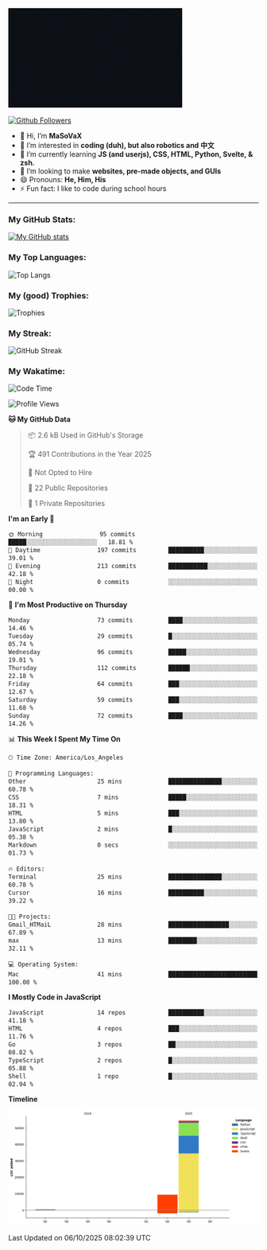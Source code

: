 <img src="profile-up.gif" alt="Profile Up" width="350px" height="200px">

[![Github Followers](https://img.shields.io/github/followers/genZrizzCode?logo=github&style=plastic)](https://github.com/genZrizzCode?tab=followers)

- 👋 Hi, I’m **MaSoVaX**
- 👀 I’m interested in **coding (duh), but also robotics and 中文**
- 🌱 I’m currently learning **JS (and userjs), CSS, HTML, Python, Svelte, & zsh.**
- 💞️ I’m looking to make **websites, pre-made objects, and GUIs**
- 😄 Pronouns: **He, Him, His**
- ⚡ Fun fact: I like to code during school hours
  
---

### My GitHub Stats:
[![My GitHub stats](https://github-readme-stats.vercel.app/api?username=genzrizzcode&show_icons=true&theme=github_dark&hide_border=true&show=discussions_started,discussions_answered&rank_icon=percentile)](https://github.com/genZrizzCode)

### My Top Languages:
![Top Langs](https://github-readme-stats.vercel.app/api/top-langs/?username=genzrizzcode&langs_count=20&show_icons=true&theme=github_dark&hide_border=true&layout=compact)

### My (good) Trophies:
![Trophies](https://github-profile-trophy.vercel.app/?username=genzrizzcode&rank=SECRET,SSS,SS,S,AAA,AA,A,B&theme=matrix&column=3&margin-w=10&margin-h=10)

### My Streak:
![GitHub Streak](https://streak-stats.demolab.com?user=genZrizzCode&theme=highcontrast&border_radius=25&date_format=M%20j%5B%2C%20Y%5D&card_width=525&stroke=EB5454)

### My Wakatime:
<!--START_SECTION:waka-->
![Code Time](http://img.shields.io/badge/Code%20Time-57%20hrs%2046%20mins-blue)

![Profile Views](http://img.shields.io/badge/Profile%20Views-0-blue)

**🐱 My GitHub Data** 

> 📦 2.6 kB Used in GitHub's Storage 
 > 
> 🏆 491 Contributions in the Year 2025
 > 
> 🚫 Not Opted to Hire
 > 
> 📜 22 Public Repositories 
 > 
> 🔑 1 Private Repositories 
 > 
**I'm an Early 🐤** 

```text
🌞 Morning                95 commits          █████░░░░░░░░░░░░░░░░░░░░   18.81 % 
🌆 Daytime                197 commits         ██████████░░░░░░░░░░░░░░░   39.01 % 
🌃 Evening                213 commits         ███████████░░░░░░░░░░░░░░   42.18 % 
🌙 Night                  0 commits           ░░░░░░░░░░░░░░░░░░░░░░░░░   00.00 % 
```
📅 **I'm Most Productive on Thursday** 

```text
Monday                   73 commits          ████░░░░░░░░░░░░░░░░░░░░░   14.46 % 
Tuesday                  29 commits          █░░░░░░░░░░░░░░░░░░░░░░░░   05.74 % 
Wednesday                96 commits          █████░░░░░░░░░░░░░░░░░░░░   19.01 % 
Thursday                 112 commits         ██████░░░░░░░░░░░░░░░░░░░   22.18 % 
Friday                   64 commits          ███░░░░░░░░░░░░░░░░░░░░░░   12.67 % 
Saturday                 59 commits          ███░░░░░░░░░░░░░░░░░░░░░░   11.68 % 
Sunday                   72 commits          ████░░░░░░░░░░░░░░░░░░░░░   14.26 % 
```


📊 **This Week I Spent My Time On** 

```text
🕑︎ Time Zone: America/Los_Angeles

💬 Programming Languages: 
Other                    25 mins             ███████████████░░░░░░░░░░   60.78 % 
CSS                      7 mins              █████░░░░░░░░░░░░░░░░░░░░   18.31 % 
HTML                     5 mins              ███░░░░░░░░░░░░░░░░░░░░░░   13.80 % 
JavaScript               2 mins              █░░░░░░░░░░░░░░░░░░░░░░░░   05.38 % 
Markdown                 0 secs              ░░░░░░░░░░░░░░░░░░░░░░░░░   01.73 % 

🔥 Editors: 
Terminal                 25 mins             ███████████████░░░░░░░░░░   60.78 % 
Cursor                   16 mins             ██████████░░░░░░░░░░░░░░░   39.22 % 

🐱‍💻 Projects: 
Gmail_HTMaiL             28 mins             █████████████████░░░░░░░░   67.89 % 
max                      13 mins             ████████░░░░░░░░░░░░░░░░░   32.11 % 

💻 Operating System: 
Mac                      41 mins             █████████████████████████   100.00 % 
```

**I Mostly Code in JavaScript** 

```text
JavaScript               14 repos            ██████████░░░░░░░░░░░░░░░   41.18 % 
HTML                     4 repos             ███░░░░░░░░░░░░░░░░░░░░░░   11.76 % 
Go                       3 repos             ██░░░░░░░░░░░░░░░░░░░░░░░   08.82 % 
TypeScript               2 repos             █░░░░░░░░░░░░░░░░░░░░░░░░   05.88 % 
Shell                    1 repo              █░░░░░░░░░░░░░░░░░░░░░░░░   02.94 % 
```



**Timeline**

![Lines of Code chart](https://raw.githubusercontent.com/genZrizzCode/genZrizzCode/main/assets/bar_graph.png)


 Last Updated on 06/10/2025 08:02:39 UTC
<!--END_SECTION:waka-->
